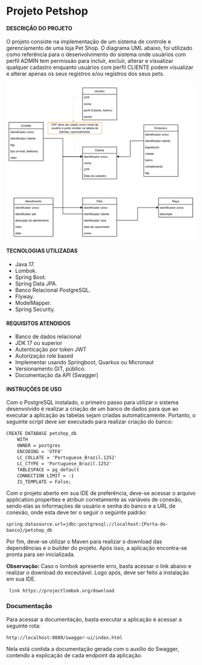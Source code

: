 # Projeto Petshop

#### DESCRIÇÃO DO PROJETO
   O projeto consiste na implementação de um sistema de controle e gerenciamento de uma loja Pet Shop. O diagrama UML 
abaixo, foi utilizado como referência para o desenvolvimento do sistema onde usuários com perfil ADMIN tem permissão 
para incluir, excluir, alterar e visualizar qualquer cadastro enquanto usuários com perfil CLIENTE podem visualizar e 
alterar apenas os seus registros e/ou registros dos seus pets.

<div align="center">
<img src="utils/diagrama_uml.png">
</div>

#### TECNOLOGIAS UTILIZADAS
 * Java 17.
 * Lombok.
 * Spring Boot.
 * Spring Data JPA.
 * Banco Relacional PostgreSQL.
 * Flyway.
 * ModelMapper.
 * Spring Security.

#### REQUISITOS ATENDIDOS
* Banco de dados relacional
* JDK 17 ou superior
* Autenticação por token JWT 
* Autorização role based
* Implementar usando Springboot, Quarkus ou Micronaut
* Versionamento GIT, público.
* Documentação da API (Swagger)

#### INSTRUÇÕES DE USO
Com o PostgreSQL instalado, o primeiro passo para utilizar o sistema desenvolvido é realizar a criação de um banco de dados para que ao executar a aplicação as tabelas sejam criadas automaticamente. Portanto, o seguinte script deve ser executado para realizar criação do banco:
```
CREATE DATABASE petshop_db
    WITH
    OWNER = postgres
    ENCODING = 'UTF8'
    LC_COLLATE = 'Portuguese_Brazil.1252'
    LC_CTYPE = 'Portuguese_Brazil.1252'
    TABLESPACE = pg_default
    CONNECTION LIMIT = -1
    IS_TEMPLATE = False;
```
Com o projeto aberto em sua IDE de preferência, deve-se acessar o arquivo application.properties e atribuir corretamente as variáveis de conexão, sendo elas as informações de usuário e senha do banco e a URL de conexão, onde esta deve ter o seguir o seguinte padrão:

```
spring.datasource.url=jdbc:postgresql://localhost:{Porta-do-banco}/petshop_db

```
Por fim, deve-se utilizar o Maven para realizar o download das dependências e o builder do projeto. Após isso, a aplicação encontra-se pronta para ser inicializada.

**Observação:**
Caso o lombok apresente erro, basta acessar o link abaixo e realizar o download do exceutável. Logo após, deve ser feito a instalação em sua IDE.
```
 link https://projectlombok.org/download 
```

### Documentação 
Para acessar a documentação, basta executar a aplicação e acessar a seguinte rota:
```
http://localhost:8080/swagger-ui/index.html
```
Nela está contida a documentação gerada com o auxílio do Swagger, contendo a explicação de cada endpoint da aplicação.
